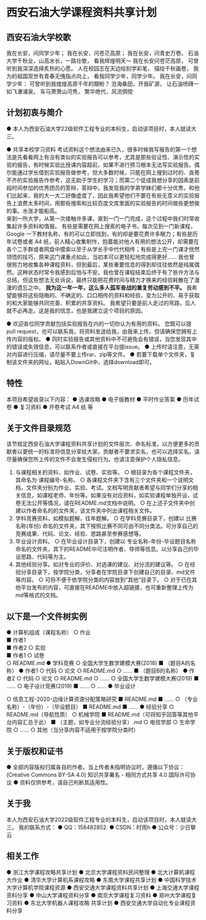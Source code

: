 # 西安石油大学课程资料共享计划

## 西安石油大学校歌
我在长安，问同学少年； 我在长安，问苍茫高原； 我在长安，问青史万卷。 石油大学千秋业，山高水长，一路壮歌， 看我辉煌明天～ 我在长安问苍茫高原， 可曾听到我深深选择炙热的心愿。 人在校园志在天边绘刻学彩笔， 描绘千秋画卷， 我为的祖国现世有青春无愧指点向上， 看我同学少年，同学少年。 我在长安，问同学少年： 可曾听到我煌煌高原千年的期盼？ 沧海桑田，开我矿源， 让石油喷礴一如飞瀑涌泉。 车马萧萧山河秀， 繁华绝代，风流倜傥
## 计划初衷与简介
● 本人为西安石油大学22级软件工程专业的本科生，启动该项目时，本人就读大三。

● 共享本校学习资料 考试资料这个想法由来已久，很多时候我写报告的第一个想法是先看看网上有没有类似的实验报告可以参考，尤其是那些验证性、演示性的实验的报告，有时候实验比授课内容超前，如果不进行预习根本无法写实验报告。偶尔能通过学长借到实验报告做参考，但大多数时候，只能在网上搜到过时的、良莠不齐的实验报告作参考，这无助于学生的学习；而第二个促成我想分享的因素是前段时间参加的优秀团员的答辩，答辩中，我发现我的学弟学妹们都十分优秀，和他们比起来，我的大一大二好像虚度了，因此我希望他们不要在有些无意义的实验报告上浪费太多时间，用那些搜索和比较百度文库里面的实验报告的时间做些更想做的事。水涨才能船高。  
来到一所大学，从第一次接触许多课，直到一门一门完成，这个过程中我们时常收集起许多资料和情报。
有些是需要在网上搜索的电子书，每次见到一门新课程，Google 一下教材名称，有的可以立即找到，有的却是要花费许多眼力；有些是历年试卷或者 A4 纸，前人精心收集制作，抱着能对他人有用的想法公开，却需要在各个二手群或者网盘中摸索以至于从学长手中代代相传；有些是上完一门课才恍然领悟的技巧，原来这门课重点如此，当初本可以更轻松地完成得更好……
  我也曾很努力地收集各种课程资料，但到最后，某些重要信息的得到却往往依然是纯属偶然。这种状态时常令我感到后怕与不安。我也曾在课程结束后终于有了些许方法与总结，但这些想法无处诉说，最终只能把花费时间与精力才换来的经验耗散在了漫漫的遗忘之中。
  **我为这一年一年，这么多人孤军奋战的重复劳动感到不平。**
  我希望能够将这些隐晦的、不确定的、口口相传的资料和经验，变为公开的、易于获取的和大家能够共同完善、积累的共享资料。
  我希望只要是前人走过的弯路，后人就不必再走。这是我的信念，也是我建立这个项目的原因。

● 欢迎各位同学贡献包括实验报告在内的一切你认为有用的资料。 您既可以提pull request，也可以联系我，将资料发送给我，由我来上传。但请确保您拥有上传内容的版权。
● 同时实验报告或其他资料中不可避免会有错误，当您发现其中的错误或失效信息，可以联系作者或直接在平台提issue。
● 上传时请注意，无需对内容进行压缩，请尽量不要上传rar、zip等文件。
● 若要下载单个文件夹，复制该文件夹的网址，粘贴入DownGit中，选择download即可。

## 特性
本项目希望收录以下内容：
● 选课攻略
● 电子版教材
● 平时作业答案
● 历年试卷
● 复习资料
● 开卷考试 A4 纸
等


## 关于文件目录规范
该节规定西安石油大学课程资料共享计划的文件层次、命名标准，以方便更多的贡献者以更统一的标准将信息分享给大家。贡献者不要求实名，也可以选择实名。请尽量确保您所上传的文件不会发生侵权行为。也请注意保护个人隐私信息。
1. 与课程相关的资料，如作业、试卷、实验等。
  ○ 根目录为各个课程文件夹，其命名为 课程编号-名称。
  ○ 各课程文件夹下含有三个文件夹和一个说明文档，文件夹分别为作业、实验、考试。文档写明贡献者希望与同学们分享的相关信息，如课程老师、年份等。如果没有对应资料，如实验课程单独开设，试卷无法公开等情况，请在README.md文档中说明。
  ○ 在上述子文件夹中创建以作者命名的的文件夹，该文件夹中列出课程相关文件。
1. 学科竞赛资料，如模拟题解，往年题解。
  ○ 在学科竞赛目录下，创建以 比赛名称(年份) 命名的文件夹，其下按照比赛不同可由不同分类法。可分享自己的竞赛成果、代码、论文、经验、思路甚至参赛感想等。
1. 毕业设计资料。
  ○ 在毕业设计目录下，创建以 专业名称-年份-毕设题目名称 命名的文件夹，其下的README中可注明作者、导师等信息。以分享自己的毕设思路、代码等为主。
1. 其他经验分享。如对专业的评价、对选课的建议、对分流的建议等。
  ○ 在经验分享目录下，按学院分类，分享者在学院目录下创建自己的目录、md文件等内容。
  ○ 可将不便于依学院分类的内容放到“其他”目录下。
  ○ 对于已在其他平台发布的内容，可直接在README中放入超链接，也可重新整理上传为md等格式的文档。

## 以下是一个文件树实例
● 计算机组成（课程名称） 
  ○ 作业  
    ■ 作者1  
    ■ 作者2
  ○ 实验  
    ■ 作者1
  ○ 试卷  
  ○ README.md
● 学科竞赛
  ○ 全国大学生数学建模大赛(2018)
    ■ （题目A的名称）
      ● 作者1
        ○ 代码
        ○ 论文
        ○ README.md
        ○ ……
    ■ （题目B的名称）
      ● 作者2
        ○ 代码
        ○ 论文
        ○ README.md
        ○ ……
  ○ 全国大学生数学建模大赛(2019)
    ■ ……
  ○ 电子设计竞赛(2019)
    ■ ……
  ○ ……
● 毕业设计
	
  ○ 信息工程-2020-边缘计算资源分配策略研究
    ■ README.md
    ■ ……
  ○ （专业名称）-（年份）-（毕设题目）
    ■ README.md
    ■ ……
● 经验分享
  ○ README.md（导航性质）
  ○ 机械学院
    ■ README.md（可将知乎回答等其他平台内容汇总于此）
    ■ （主题，如专业分流经验分享）.md
  ○ 电信学部
  ○ 生命学院
  ○ ……
  ○ 其他（当分享内容不适用于按学院分类时）

## 关于版权和证书
● 全部内容版权归属各自的作者。当上传者未指明协议时，遵循以下协议：
(Creative Commons BY-SA 4.0) 知识共享署名 - 相同方式共享 4.0 国际许可协议
● 资料仅供参考，请自己判断其适用性。

## 关于我
本人为西安石油大学2022级软件工程专业的本科生，启动该项目时，本人就读大三。
我的联系方式：
● QQ：158482852.
● CSDN：时雨h
● 公众号：少日拏云

## 相关工作
● 浙江大学课程攻略共享计划
● 北京大学课程资料民间整理
● 北大计算机课程大作业
● 清华大学计算机系课程攻略
● 东南大学课程共享计划
● 中国科学技术大学计算机学院课程资源
● 西安交通大学课程资料共享计划
● 上海交通大学课程资料分享
● 中山大学课程资料分享
● 南京大学课程复习资料
● 郑州大学课程复习资料
● 东北大学机器人课程攻略 共享计划
● 西安交通大学自动化专业课程资料分享
